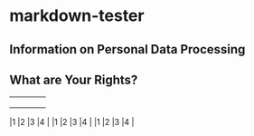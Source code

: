 # markdown-tester

## Information on Personal Data Processing

## What are Your Rights?


|   |   |   |   |
|---|---|---|---|
|   |   |   |   |
|   |   |   |   |
|   |   |   |   |

|1   |2   |3   |4   |
|1   |2   |3   |4   |
|1   |2   |3   |4   |